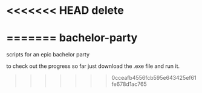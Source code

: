 <<<<<<< HEAD
delete
======
=======
bachelor-party
==============

scripts for an epic bachelor party

to check out the progress so far just download the .exe file and run it. 
>>>>>>> 0cceafb4556fcb595e643425ef61fe678d1ac765
